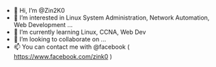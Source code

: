 - 👋 Hi, I’m @Zin2K0
- 👀 I’m interested in Linux System Administration, Network Automation, Web Development ...
- 🌱 I’m currently learning Linux, CCNA, Web Dev
- 💞️ I’m looking to collaborate on ...
- 📫 You can contact me with @facebook ( https://www.facebook.com/zink0 )

<!---
ZinK0/ZinK0 is a ✨ special ✨ repository because its `README.md` (this file) appears on your GitHub profile.
You can click the Preview link to take a look at your changes.
--->
